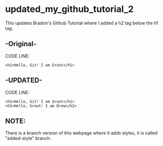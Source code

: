 # updated_my_github_tutorial_2

This updates Bradon's Github Tutorial where I added a h2 tag below the h1 tag.

## -Original-
CODE LINE:
```
<h1>Hello, Git! I am Groot</h1>
```

## -UPDATED-
CODE LINE:
```
<h1>Hello, Git! I am Groot</h1>
<h2>Hello, Groot! I am Drew</h2>
```

## NOTE:
There is a branch version of this webpage where it adds styles, it is called "added-style" branch.
